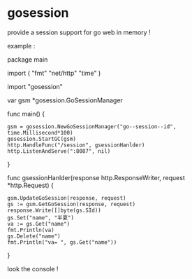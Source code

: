 # gosession

provide  a session support for go web  in memory !


example :



package main

import (
	"fmt"
	"net/http"
	"time"
)

import "gosession"

var gsm *gosession.GoSessionManager

func main() {

	gsm = gosession.NewGoSessionManager("go--session--id", time.Millisecond*100)
	gosession.StartGC(gsm)
	http.HandleFunc("/session", gsessionHanlder)
	http.ListenAndServe(":8087", nil)
}



func gsessionHanlder(response http.ResponseWriter, request *http.Request) {

	gsm.UpdateGoSession(response, request)
	gs := gsm.GetGoSession(response, request)
	response.Write([]byte(gs.SId))
	gs.Set("name", "半夏")
	va := gs.Get("name")
	fmt.Println(va)
	gs.Delete("name")
	fmt.Println("va= ", gs.Get("name"))
	
}


look the console !


